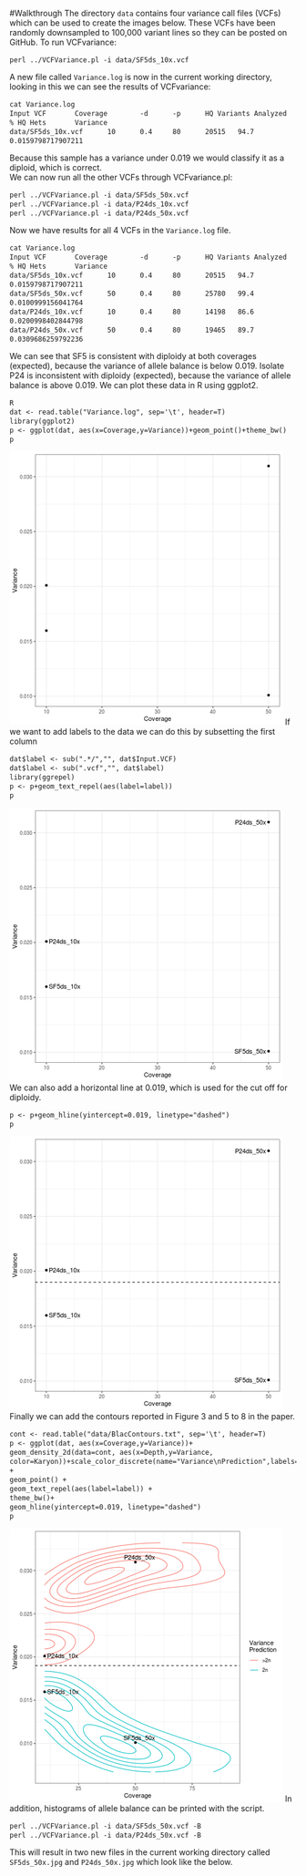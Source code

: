 #Walkthrough
The directory `data` contains four variance call files (VCFs) which can be used to create the images below. These VCFs have been randomly downsampled to 100,000 variant lines so they can be posted on GitHub. To run VCFvariance:
```
perl ../VCFVariance.pl -i data/SF5ds_10x.vcf
```
A new file called `Variance.log` is now in the current working directory, looking in this we can see the results of VCFvariance:
```
cat Variance.log
Input VCF       Coverage        -d      -p      HQ Variants Analyzed    % HQ Hets       Variance
data/SF5ds_10x.vcf      10      0.4     80      20515   94.7    0.0159798717907211
```
Because this sample has a variance under 0.019 we would classify it as a diploid, which is correct.\
We can now run all the other VCFs through VCFvariance.pl:
```
perl ../VCFVariance.pl -i data/SF5ds_50x.vcf
perl ../VCFVariance.pl -i data/P24ds_10x.vcf
perl ../VCFVariance.pl -i data/P24ds_50x.vcf
```
Now we have results for all 4 VCFs in the `Variance.log` file. 
```
cat Variance.log
Input VCF       Coverage        -d      -p      HQ Variants Analyzed    % HQ Hets       Variance
data/SF5ds_10x.vcf      10      0.4     80      20515   94.7    0.0159798717907211
data/SF5ds_50x.vcf      50      0.4     80      25780   99.4    0.0100999156041764
data/P24ds_10x.vcf      10      0.4     80      14198   86.6    0.0200998402844798
data/P24ds_50x.vcf      50      0.4     80      19465   89.7    0.0309686259792236
```
We can see that SF5 is consistent with diploidy at both coverages (expected), because the variance of allele balance is below 0.019. Isolate P24 is inconsistent with diploidy (expected), because the variance of allele balance is above 0.019.
We can plot these data in R using ggplot2.
```
R
dat <- read.table("Variance.log", sep='\t', header=T)
library(ggplot2)
p <- ggplot(dat, aes(x=Coverage,y=Variance))+geom_point()+theme_bw()
p
```
![Variance of allele balance, no labels](./Images/ExampleFigureA.png)
If we want to add labels to the data we can do this by subsetting the first column
```
dat$label <- sub(".*/","", dat$Input.VCF)
dat$label <- sub(".vcf","", dat$label)
library(ggrepel)
p <- p+geom_text_repel(aes(label=label))
p
```
![Variance of allele balance, labels added](./Images/ExampleFigureB.png)
We can also add a horizontal line at 0.019, which is used for the cut off for diploidy.
```
p <- p+geom_hline(yintercept=0.019, linetype="dashed")
p
```
![Variance of allele balance, with cutoff indicator](./Images/ExampleFigureC.png)
Finally we can add the contours reported in Figure 3 and 5 to 8 in the paper.
```
cont <- read.table("data/BlacContours.txt", sep='\t', header=T)
p <- ggplot(dat, aes(x=Coverage,y=Variance))+
geom_density_2d(data=cont, aes(x=Depth,y=Variance, color=Karyon))+scale_color_discrete(name="Variance\nPrediction",labels=c(">2n","2n")) +
geom_point() +
geom_text_repel(aes(label=label)) +
theme_bw()+
geom_hline(yintercept=0.019, linetype="dashed")
p
```
![Variance of allele balance, with contours](./Images/ExampleFigureD.png)
In addition, histograms of allele balance can be printed with the script.
```
perl ../VCFVariance.pl -i data/SF5ds_50x.vcf -B
perl ../VCFVariance.pl -i data/P24ds_50x.vcf -B
```
This will result in two new files in the current working directory called `SF5ds_50x.jpg` and `P24ds_50x.jpg` which look like the below.
